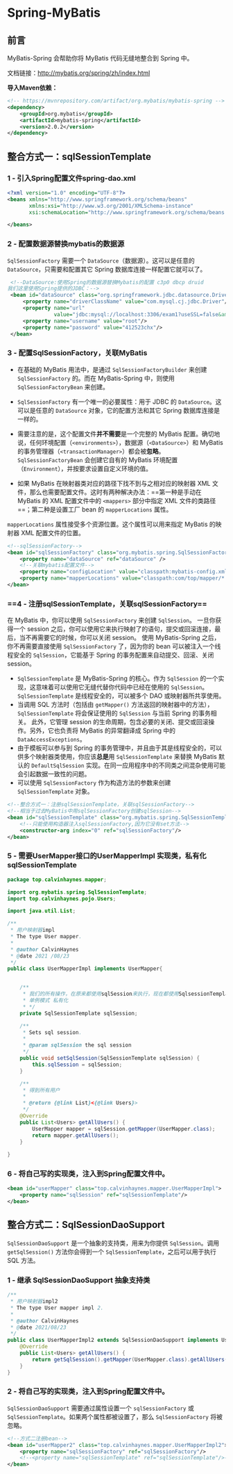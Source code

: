 # Spring-MyBatis

## 前言

MyBatis-Spring 会帮助你将 MyBatis 代码无缝地整合到 Spring 中。

文档链接：http://mybatis.org/spring/zh/index.html

**导入Maven依赖：**

```xml
<!-- https://mvnrepository.com/artifact/org.mybatis/mybatis-spring -->
<dependency>
    <groupId>org.mybatis</groupId>
    <artifactId>mybatis-spring</artifactId>
    <version>2.0.2</version>
</dependency>
```

## 整合方式一：sqlSessionTemplate

### 1 - 引入Spring配置文件spring-dao.xml

```xml
<?xml version="1.0" encoding="UTF-8"?>
<beans xmlns="http://www.springframework.org/schema/beans"
       xmlns:xsi="http://www.w3.org/2001/XMLSchema-instance"
       xsi:schemaLocation="http://www.springframework.org/schema/beans http://www.springframework.org/schema/beans/spring-beans.xsd">

</beans>
```

### 2 - 配置数据源替换mybatis的数据源

`SqlSessionFactory` 需要一个 `DataSource`（数据源）。这可以是任意的 `DataSource`，只需要和配置其它 Spring 数据库连接一样配置它就可以了。

```xml
 <!--DataSource:使用Spring的数据源替换Mybatis的配置 c3p0 dbcp druid
我们这里使用Spring提供的JDBC：-->
 <bean id="dataSource" class="org.springframework.jdbc.datasource.DriverManagerDataSource">
     <property name="driverClassName" value="com.mysql.cj.jdbc.Driver"/>
     <property name="url"
               value="jdbc:mysql://localhost:3306/exam1?useSSL=false&amp;useUnicode=true&amp;characterEncoding=UTF-8"/>
     <property name="username" value="root"/>
     <property name="password" value="412523chx"/>
 </bean>
```

### 3 - 配置SqlSessionFactory，关联MyBatis

- 在基础的 MyBatis 用法中，是通过 `SqlSessionFactoryBuilder` 来创建 `SqlSessionFactory` 的。而在 MyBatis-Spring 中，则使用 `SqlSessionFactoryBean` 来创建。

- `SqlSessionFactory` 有一个唯一的必要属性：用于 JDBC 的 `DataSource`。这可以是任意的 `DataSource` 对象，它的配置方法和其它 Spring 数据库连接是一样的。

- 需要注意的是，这个配置文件**并不需要**是一个完整的 MyBatis 配置。确切地说，任何环境配置（`<environments>`），数据源（`<DataSource>`）和 MyBatis 的事务管理器（`<transactionManager>`）都会被**忽略**。 `SqlSessionFactoryBean` 会创建它自有的 MyBatis 环境配置（`Environment`），并按要求设置自定义环境的值。

- 如果 MyBatis 在映射器类对应的路径下找不到与之相对应的映射器 XML 文件，那么也需要配置文件。这时有两种解决办法：==第一种是手动在 MyBatis 的 XML 配置文件中的 `<mappers>` 部分中指定 XML 文件的类路径==；第二种是设置工厂 bean 的 `mapperLocations` 属性。

`mapperLocations` 属性接受多个资源位置。这个属性可以用来指定 MyBatis 的映射器 XML 配置文件的位置。

```xml
<!--sqlSessionFactory-->
<bean id="sqlSessionFactory" class="org.mybatis.spring.SqlSessionFactoryBean">
    <property name="dataSource" ref="dataSource" />
    <!--关联mybatis配置文件-->
    <property name="configLocation" value="classpath:mybatis-config.xml"/>
    <property name="mapperLocations" value="classpath:com/top/mapper/*.xml"/>
</bean>
```

### ==4 - 注册sqlSessionTemplate，关联sqlSessionFactory==

在 MyBatis 中，你可以使用 `SqlSessionFactory` 来创建 `SqlSession`。 一旦你获得一个 session 之后，你可以使用它来执行映射了的语句，提交或回滚连接，最后，当不再需要它的时候，你可以关闭 session。 使用 MyBatis-Spring 之后，你不再需要直接使用 `SqlSessionFactory` 了，因为你的 bean 可以被注入一个线程安全的 `SqlSession`，它能基于 Spring 的事务配置来自动提交、回滚、关闭 session。

- `SqlSessionTemplate` 是 MyBatis-Spring 的核心。作为 `SqlSession` 的一个实现，这意味着可以使用它无缝代替你代码中已经在使用的 `SqlSession`。 `SqlSessionTemplate` 是线程安全的，可以被多个 DAO 或映射器所共享使用。
- 当调用 SQL 方法时（包括由 `getMapper()` 方法返回的映射器中的方法），`SqlSessionTemplate` 将会保证使用的 `SqlSession` 与当前 Spring 的事务相关。 此外，它管理 session 的生命周期，包含必要的关闭、提交或回滚操作。另外，它也负责将 MyBatis 的异常翻译成 Spring 中的 `DataAccessExceptions`。
- 由于模板可以参与到 Spring 的事务管理中，并且由于其是线程安全的，可以供多个映射器类使用，你应该**总是**用 `SqlSessionTemplate` 来替换 MyBatis 默认的 `DefaultSqlSession` 实现。在同一应用程序中的不同类之间混杂使用可能会引起数据一致性的问题。
- 可以使用 `SqlSessionFactory` 作为构造方法的参数来创建 `SqlSessionTemplate` 对象。

```xml
<!--整合方式一：注册sqlSessionTemplate，关联sqlSessionFactory-->
<!--相当于过去MyBatis中用sqlSessionFactory创建sqlSession-->
<bean id="sqlSessionTemplate" class="org.mybatis.spring.SqlSessionTemplate">
    <!--只能使用构造器注入sqlSessionFactory,因为它没有set方法-->
    <constructor-arg index="0" ref="sqlSessionFactory"/>
</bean>
```

### 5 - 需要UserMapper接口的UserMapperImpl 实现类，私有化sqlSessionTemplate

```java
package top.calvinhaynes.mapper;

import org.mybatis.spring.SqlSessionTemplate;
import top.calvinhaynes.pojo.Users;

import java.util.List;

/**
 * 用户映射器impl
 * The type User mapper.
 *
 * @author CalvinHaynes
 * @date 2021 /08/23
 */
public class UserMapperImpl implements UserMapper{


    /**
     * 我们的所有操作，在原来都使用sqlSession来执行，现在都使用SqlsessionTemplate
     * 单例模式 私有化
     * */
    private SqlSessionTemplate sqlSession;

    /**
     * Sets sql session.
     *
     * @param sqlSession the sql session
     */
    public void setSqlSession(SqlSessionTemplate sqlSession) {
        this.sqlSession = sqlSession;
    }

    /**
     * 得到所有用户
     *
     * @return {@link List}<{@link Users}>
     */
    @Override
    public List<Users> getAllUsers() {
        UserMapper mapper = sqlSession.getMapper(UserMapper.class);
        return mapper.getAllUsers();
    }
    
}
```

### 6 - 将自己写的实现类，注入到Spring配置文件中。

```xml
<bean id="userMapper" class="top.calvinhaynes.mapper.UserMapperImpl">
    <property name="sqlSession" ref="sqlSessionTemplate"/>
</bean>
```

## 整合方式二：SqlSessionDaoSupport

`SqlSessionDaoSupport` 是一个抽象的支持类，用来为你提供 `SqlSession`。调用 `getSqlSession()` 方法你会得到一个 `SqlSessionTemplate`，之后可以用于执行 SQL 方法。

### 1 - 继承 SqlSessionDaoSupport 抽象支持类

```java
/**
 * 用户映射器impl2
 * The type User mapper impl 2.
 *
 * @author CalvinHaynes
 * @date 2021/08/23
 */
public class UserMapperImpl2 extends SqlSessionDaoSupport implements UserMapper {
    @Override
    public List<Users> getAllUsers() {
        return getSqlSession().getMapper(UserMapper.class).getAllUsers();
    }
}
```

### 2 - 将自己写的实现类，注入到Spring配置文件中。

`SqlSessionDaoSupport` 需要通过属性设置一个 `sqlSessionFactory` 或 `SqlSessionTemplate`。如果两个属性都被设置了，那么 `SqlSessionFactory` 将被忽略。

```xml
<!--方式二注册bean-->
<bean id="userMapper2" class="top.calvinhaynes.mapper.UserMapperImpl2">
    <property name="sqlSessionFactory" ref="sqlSessionFactory"/>
    <!--<property name="sqlSessionTemplate" ref="sqlSessionTemplate"/>-->
</bean>
```

